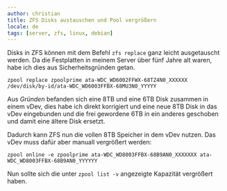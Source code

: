 ```yaml
---
author: christian
title: ZFS Disks austauschen und Pool vergrößern
locale: de
tags: [server, zfs, linux, debian]
---
```


Disks in ZFS können mit dem Befehl `zfs replace` ganz leicht ausgetauscht werden.
Da die Festplatten in meinem Server über fünf Jahre alt waren, habe ich dies
aus Sicherheitsgründen getan.

```
zpool replace zpoolprime ata-WDC_WD6002FFWX-68TZ4N0_XXXXXX /dev/disk/by-id/ata-WDC_WD6003FFBX-68MU3N0_YYYYY
```

Aus *Gründen* befanden sich eine 8TB und eine 6TB Disk zusammen in einem vDev,
dies habe ich direkt korrigiert und eine neue 8TB Disk in das vDev eingebunden
und die frei gewordene 6TB in ein anderes geschoben und damit eine ältere Disk ersetzt.

Dadurch kann ZFS nun die vollen 8TB Speicher in dem vDev nutzen. Das vDev muss dafür
aber manuall vergrößert werden:

```
zpool online -e zpoolprime ata-WDC_WD8003FFBX-68B9AN0_XXXXXXX ata-WDC_WD8003FFBX-68B9AN0_YYYYYY
```

Nun sollte sich die unter `zpool list -v` angezeigte Kapazität vergrößert haben.
